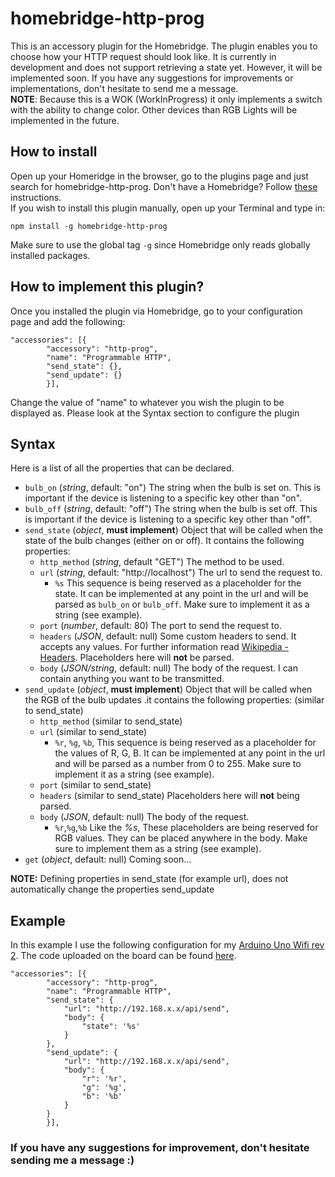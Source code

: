 # homebridge-http-prog
This is an accessory plugin for the Homebridge. The plugin enables you to choose how your HTTP request should look like. It is currently in development and does not support retrieving a state yet. However, it will be implemented soon. If you have any suggestions for improvements or implementations, don't hesitate to send me a message.  
**NOTE**: Because this is a WOK (WorkInProgress) it only implements a switch with the ability to change color. Other devices than RGB Lights will be implemented in the future. 


## How to install
Open up your Homeridge in the browser, go to the plugins page and just search for homebridge-http-prog. Don't have a Homebridge? Follow [these](https://github.com/homebridge/homebridge#installation) instructions.  
If you wish to install this plugin manually, open up your Terminal and type in:
```
npm install -g homebridge-http-prog
```
Make sure to use the global tag `-g` since Homebridge only reads globally installed packages.


## How to implement this plugin?
Once you installed the plugin via Homebridge, go to your configuration page and add the following:  
```
"accessories": [{
        "accessory": "http-prog",
        "name": "Programmable HTTP",
        "send_state": {},
        "send_update": {}
        }],
```
Change the value of "name" to whatever you wish the plugin to be displayed as. Please look at the Syntax section to configure the plugin

## Syntax
Here is a list of all the properties that can be declared.
* `bulb_on` (*string*, default: "on") The string when the bulb is set on. This is important if the device is listening to a specific key other than "on".
* `bulb_off` (*string*, default: "off") The string when the bulb is set off. This is important if the device is listening to a specific key other than "off".
* `send_state` (*object*, **must implement**) Object that will be called when the state of the bulb changes (either on or off). It contains the following properties:
    * `http_method` (*string*, default "GET") The method to be used.
    * `url` (*string*, default: "http://<i></i>localhost") The url to send the request to.
        * `%s` This sequence is being reserved as a placeholder for the state. It can be implemented at any point in the url and will be parsed as `bulb_on` or `bulb_off`. Make sure to implement it as a string (see example).
    * `port` (*number*, default: 80) The port to send the request to.
    * `headers` (*JSON*, default: null) Some custom headers to send. It accepts any values. For further information read [Wikipedia - Headers](https://en.wikipedia.org/wiki/List_of_HTTP_header_fields). Placeholders here will **not** be parsed.
    * `body` (*JSON/string*, default: null) The body of the request. I can contain anything you want to be transmitted.
* `send_update` (*object*, **must implement**) Object that will be called when the RGB of the bulb updates .it contains the following properties: (similar to send_state)
    * `http_method` (similar to send_state)
    * `url` (similar to send_state)
        * `%r`, `%g`, `%b`, This sequence is being reserved as a placeholder for the values of R, G, B. It can be implemented at any point in the url and will be parsed as a number from 0 to 255. Make sure to implement it as a string (see example).
    * `port` (similar to send_state)
    * `headers` (similar to send_state) Placeholders here will **not** being parsed.
    * `body` (*JSON*, default: null) The body of the request. 
        * `%r`,`%g`,`%b` Like the *%s*, These placeholders are being reserved for RGB values. They can be placed anywhere in the body. Make sure to implement them as a string (see example).
* `get` (*object*, default: null) Coming soon...

**NOTE:** Defining properties in send_state (for example url), does not automatically change the properties send_update

## Example
In this example I use the following configuration for my [Arduino Uno Wifi rev 2](https://store.arduino.cc/arduino-uno-wifi-rev2). The code uploaded on the board can be found [here](https://github.com/joshuademarco/Arduino-HTTP-RGB).

```
"accessories": [{
        "accessory": "http-prog",
        "name": "Programmable HTTP",
        "send_state": {
            "url": "http://192.168.x.x/api/send",
            "body": {
                "state": '%s'
            }
        },
        "send_update": {
            "url": "http://192.168.x.x/api/send",
            "body": {
                "r": '%r',
                "g": '%g',
                "b": '%b'
            }
        }
        }],
```

### If you have any suggestions for improvement, don't hesitate sending me a message :)